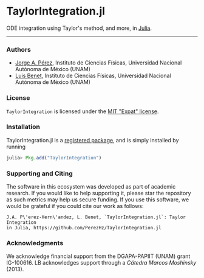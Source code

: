 # TaylorIntegration.jl

ODE integration using Taylor's method, and more, in [Julia](http://julialang.org).

---

### Authors

- [Jorge A. Pérez](https://www.linkedin.com/in/perezhz), Instituto de Ciencias Físicas, Universidad Nacional Autónoma de México (UNAM)
- [Luis Benet](http://www.cicc.unam.mx/~benet/), Instituto de Ciencias Físicas, Universidad Nacional Autónoma de México (UNAM)


### License

`TaylorIntegration` is licensed under the [MIT "Expat" license](https://github.com/PerezHz/TaylorIntegration.jl/blob/master/LICENSE.md).


### Installation

TaylorIntegration.jl is a [registered package](http://pkg.julialang.org), and is
simply installed by running

```julia
julia> Pkg.add("TaylorIntegration")
```

### Supporting and Citing
The software in this ecosystem was developed as part of academic research.
If you would like to help supporting it, please star the repository as
such metrics may help us secure funding. If you use this software, we
would be grateful if you could cite our work as follows:

    J.A. P\'erez-Hern\'andez, L. Benet, `TaylorIntegration.jl`: Taylor Integration
    in Julia, https://github.com/PerezHz/TaylorIntegration.jl


### Acknowledgments

We acknowledge financial support from the DGAPA-PAPIIT (UNAM)
grant IG-100616. LB acknowledges
support through a *Cátedra Marcos Moshinsky* (2013).
